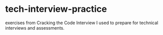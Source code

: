 # tech-interview-practice
exercises from Cracking the Code Interview I used to prepare for technical interviews and assessments.
